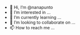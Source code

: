 - 👋 Hi, I’m @nanapunto
- 👀 I’m interested in ...
- 🌱 I’m currently learning ...
- 💞️ I’m looking to collaborate on ...
- 📫 How to reach me ...

<!---
nanapunto/nanapunto is a ✨ special ✨ repository because its `README.md` (this file) appears on your GitHub profile.
You can click the Preview link to take a look at your changes.
--->
